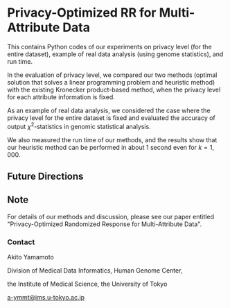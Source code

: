 # Privacy-Optimized RR for Multi-Attribute Data

This contains Python codes of our experiments on privacy level (for the entire dataset), example of real data analysis (using genome statistics), and run time.

In the evaluation of privacy level, we compared our two methods (optimal solution that solves a linear programming problem and heuristic method) with the existing Kronecker product-based method, when the privacy level for each attribute information is fixed. 

As an example of real data analysis, we considered the case where the privacy level for the entire dataset is fixed and evaluated the accuracy of output $\chi^2$-statistics in genomic statistical analysis.

We also measured the run time of our methods, and the results show that our heuristic method can be performed in about $1$ second even for $k = 1,000$.

## Future Directions



## Note

For details of our methods and discussion, please see our paper entitled "Privacy-Optimized Randomized Response for Multi-Attribute Data".

### Contact
Akito Yamamoto

Division of Medical Data Informatics, Human Genome Center,

the Institute of Medical Science, the University of Tokyo

a-ymmt@ims.u-tokyo.ac.jp
